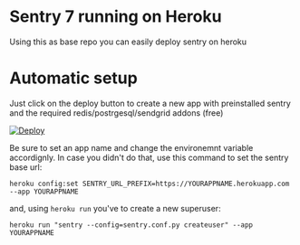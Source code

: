 Sentry 7 running on Heroku
========================

Using this as base repo you can easily deploy sentry on heroku

# Automatic setup

Just click on the deploy button to create a new app with preinstalled sentry and the required redis/postrgesql/sendgrid addons (free)

[![Deploy](https://www.herokucdn.com/deploy/button.svg)](https://heroku.com/deploy?template=https://github.com/leandono/sentry-heroku)

Be sure to set an app name and change the environemnt variable accordignly.
In case you didn't do that, use this command to set the sentry base url:

```
heroku config:set SENTRY_URL_PREFIX=https://YOURAPPNAME.herokuapp.com --app YOURAPPNAME
```

and, using `heroku run` you've to create a new superuser:

```
heroku run "sentry --config=sentry.conf.py createuser" --app YOURAPPNAME
```
